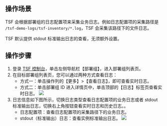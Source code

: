 ## 操作场景

TSF 会根据部署组的日志配置项来采集业务日志。例如日志配置项的采集路径是 `/tsf-demo-logs/tsf-inventory/*.log`，TSF 会采集该路径下的文件日志。

TSF 默认提供 stdout 标准输出日志的查看，无须额外设置。


## 操作步骤

1. 登录 [TSF 控制台](https://console.cloud.tencent.com/tsf/index)，单击左侧导航栏【部署组】，进入部署组列表页。
2. 在目标部署组列表页，您可以通过两种方式查看日志：
   - 方式一：单击操作列的【更多】>【查看日志】，即可查看实时日志。
   - 方式二：单击部署组 ID 进入详情页中，单击顶部的【日志】标签页查看实时日志。
     ![](https://main.qcloudimg.com/raw/f251982250349bc6e6a117d521316475.png)
3. 日志信息如下图所示，切换日志类型查看日志配置项的业务日志或者 stdout 标准输出日志，切换右上角按钮查看实时日志和历史日志。。
   - 日志配置项：查看日志配置项的采集路径下的业务日志。
   - stdout（标准输出）日志：查看实例标准输出日志。
     ![](https://main.qcloudimg.com/raw/74079fee426884761c2be5151e32ac68.png)

